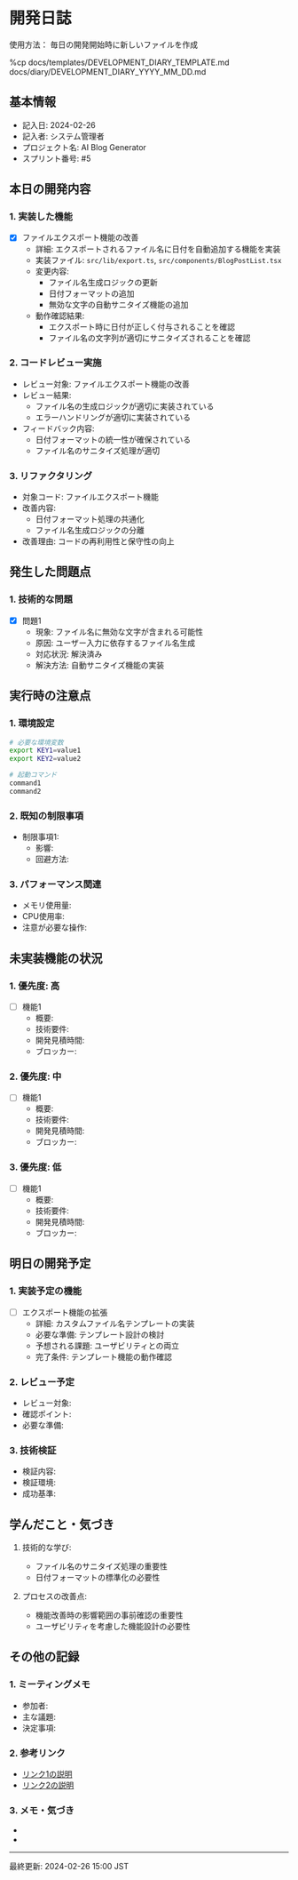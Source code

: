 # 開発日誌

使用方法：
毎日の開発開始時に新しいファイルを作成

%cp docs/templates/DEVELOPMENT_DIARY_TEMPLATE.md docs/diary/DEVELOPMENT_DIARY_YYYY_MM_DD.md

## 基本情報
- 記入日: 2024-02-26
- 記入者: システム管理者
- プロジェクト名: AI Blog Generator
- スプリント番号: #5

## 本日の開発内容

### 1. 実装した機能
- [x] ファイルエクスポート機能の改善
  - 詳細: エクスポートされるファイル名に日付を自動追加する機能を実装
  - 実装ファイル: `src/lib/export.ts`, `src/components/BlogPostList.tsx`
  - 変更内容:
    - ファイル名生成ロジックの更新
    - 日付フォーマットの追加
    - 無効な文字の自動サニタイズ機能の追加
  - 動作確認結果: 
    - エクスポート時に日付が正しく付与されることを確認
    - ファイル名の文字列が適切にサニタイズされることを確認

### 2. コードレビュー実施
- レビュー対象: ファイルエクスポート機能の改善
- レビュー結果: 
  - ファイル名の生成ロジックが適切に実装されている
  - エラーハンドリングが適切に実装されている
- フィードバック内容:
  - 日付フォーマットの統一性が確保されている
  - ファイル名のサニタイズ処理が適切

### 3. リファクタリング
- 対象コード: ファイルエクスポート機能
- 改善内容: 
  - 日付フォーマット処理の共通化
  - ファイル名生成ロジックの分離
- 改善理由: コードの再利用性と保守性の向上

## 発生した問題点

### 1. 技術的な問題
- [x] 問題1
  - 現象: ファイル名に無効な文字が含まれる可能性
  - 原因: ユーザー入力に依存するファイル名生成
  - 対応状況: 解決済み
  - 解決方法: 自動サニタイズ機能の実装

## 実行時の注意点

### 1. 環境設定
```bash
# 必要な環境変数
export KEY1=value1
export KEY2=value2

# 起動コマンド
command1
command2
```

### 2. 既知の制限事項
- 制限事項1:
  - 影響:
  - 回避方法:

### 3. パフォーマンス関連
- メモリ使用量:
- CPU使用率:
- 注意が必要な操作:

## 未実装機能の状況

### 1. 優先度: 高
- [ ] 機能1
  - 概要:
  - 技術要件:
  - 開発見積時間:
  - ブロッカー:

### 2. 優先度: 中
- [ ] 機能1
  - 概要:
  - 技術要件:
  - 開発見積時間:
  - ブロッカー:

### 3. 優先度: 低
- [ ] 機能1
  - 概要:
  - 技術要件:
  - 開発見積時間:
  - ブロッカー:

## 明日の開発予定

### 1. 実装予定の機能
- [ ] エクスポート機能の拡張
  - 詳細: カスタムファイル名テンプレートの実装
  - 必要な準備: テンプレート設計の検討
  - 予想される課題: ユーザビリティとの両立
  - 完了条件: テンプレート機能の動作確認

### 2. レビュー予定
- レビュー対象:
- 確認ポイント:
- 必要な準備:

### 3. 技術検証
- 検証内容:
- 検証環境:
- 成功基準:

## 学んだこと・気づき
1. 技術的な学び:
   - ファイル名のサニタイズ処理の重要性
   - 日付フォーマットの標準化の必要性

2. プロセスの改善点:
   - 機能改善時の影響範囲の事前確認の重要性
   - ユーザビリティを考慮した機能設計の必要性

## その他の記録
### 1. ミーティングメモ
- 参加者:
- 主な議題:
- 決定事項:

### 2. 参考リンク
- [リンク1の説明](URL)
- [リンク2の説明](URL)

### 3. メモ・気づき
- 
- 

---
最終更新: 2024-02-26 15:00 JST 